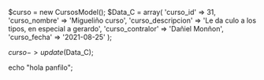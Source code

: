 $curso = new CursosModel();
 $Data_C = array(
   'curso_id' => 31,
   'curso_nombre' => 'Migueliño curso',
   'curso_descripcion' => 'Le da culo a los tipos, en especial a gerardo',
   'curso_contralor' => 'Dañiel Monñon',
   'curso_fecha' => '2021-08-25'
 );

 $curso->update($Data_C);

echo "hola panfilo";